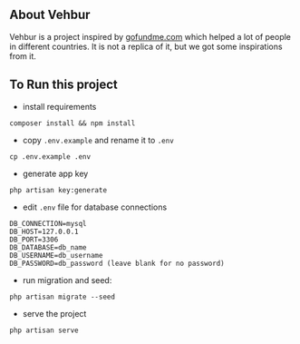 ## About Vehbur

Vehbur is a project inspired by [gofundme.com](https://www.gofundme.com/) which helped a lot of people in different countries. It is not a replica of it, but we got some inspirations from it.

## To Run this project
- install requirements
```
composer install && npm install
```
- copy `.env.example` and rename it to `.env`
```
cp .env.example .env
```
- generate app key
```
php artisan key:generate
```
- edit `.env` file for database connections
```
DB_CONNECTION=mysql
DB_HOST=127.0.0.1
DB_PORT=3306
DB_DATABASE=db_name
DB_USERNAME=db_username
DB_PASSWORD=db_password (leave blank for no password)
```
- run migration and seed:
```
php artisan migrate --seed
```
- serve the project
```
php artisan serve
```
